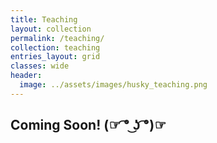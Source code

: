 ```yaml
---
title: Teaching
layout: collection
permalink: /teaching/
collection: teaching
entries_layout: grid
classes: wide
header:
  image: ../assets/images/husky_teaching.png
---
```



## Coming Soon! (☞ ͡° ͜ʖ ͡°)☞